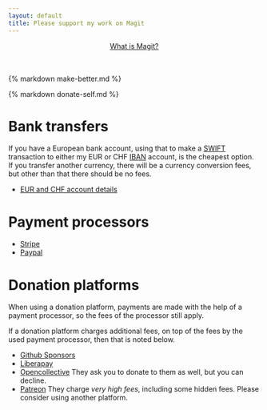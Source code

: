 ```yaml
---
layout: default
title: Please support my work on Magit
---
```


<center><a href="/">What is Magit?</a></center>
<br><br>

<!-- no title here -->
{% markdown make-better.md %}
<br/>

<script type="text/javascript" src="/quotes/quotes.js"></script>
<script type="text/javascript">window.onload = function(){inject_quotes(); simpleCssSwitch();}</script>
<section>
{% markdown donate-self.md %}
  <br/>
</section>

# Bank transfers

If you have a European bank account, using that to make a [SWIFT] transaction to
either my EUR or CHF [IBAN] account, is the cheapest option.  If you transfer
another currency, there will be a currency conversion fees, but other than that
there should be no fees.

[SWIFT]: https://en.wikipedia.org/wiki/SWIFT
[IBAN]:  https://en.wikipedia.org/wiki/International_Bank_Account_Number

- [EUR and CHF account details](/donate/iban.html)

# Payment processors

- [Stripe](/donate/stripe.html)
- [Paypal](/donate/paypal.html)

# Donation platforms

When using a donation platform, payments are made with the help of a payment
processor, so the fees of the processor still apply.

If a donation platform charges additional fees, on top of the fees by the used
payment processor, then that is noted below.

- [Github Sponsors](https://github.com/sponsors/tarsius/)
- [Liberapay](https://liberapay.com/magit/)
- [Opencollective](https://opencollective.com/magit/) They ask you to donate
  to them as well, but you can decline.
- [Patreon](https://www.patreon.com/tarsius/) They charge *very high fees*,
  including some hidden fees.  Please consider using another platform.
